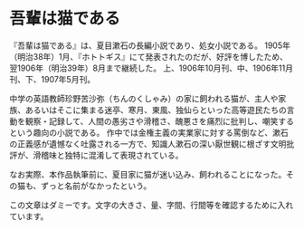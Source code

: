 # 吾輩は猫である

『吾輩は猫である』は、夏目漱石の長編小説であり、処女小説である。
1905年（明治38年）1月、『ホトトギス』にて発表されたのだが、好評を博したため、翌1906年（明治39年）8月まで継続した。
上、1906年10月刊、中、1906年11月刊、下、1907年5月刊。

中学の英語教師珍野苦沙弥（ちんのくしゃみ）の家に飼われる猫が、主人や家族、あるいはそこに集まる迷亭、寒月、東風、独仙らといった高等遊民たちの言動を観察・記録して、人間の愚劣さや滑稽さ、醜悪さを痛烈に批判し、嘲笑するという趣向の小説である。
作中では金権主義の実業家に対する罵倒など、漱石の正義感が遺憾なく吐露される一方で、知識人漱石の深い厭世観に根ざす文明批評が、滑稽味と独特に混淆して表現されている。

なお実際、本作品執筆前に、夏目家に猫が迷い込み、飼われることになった。その猫も、ずっと名前がなかったという。

この文章はダミーです。文字の大きさ、量、字間、行間等を確認するために入れています。
